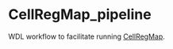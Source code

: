 # CellRegMap_pipeline
WDL workflow to facilitate running [CellRegMap](https://github.com/limix/CellRegMap).

